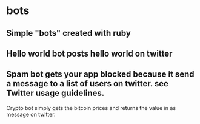 # bots

Simple "bots" created with ruby
-----------------
Hello world bot posts hello world on twitter
-----------------
Spam bot gets your app blocked because it send a message to a list of users on twitter. see Twitter usage guidelines.
-----------------
Crypto bot simply gets the bitcoin prices and returns the value in as message on twitter.

